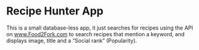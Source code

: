 # Recipe Hunter App

This is a small database-less app, it just searches for recipes using the API on www.Food2Fork.com to search recipes that mention a keyword, and displays image, title and a “Social rank” (Popularity).


